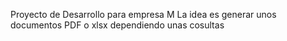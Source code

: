 Proyecto de Desarrollo para empresa M
La idea es generar unos documentos PDF o xlsx dependiendo unas cosultas